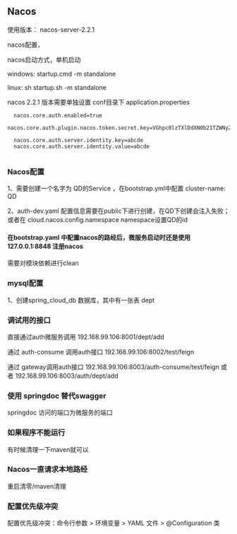 


## Nacos

使用版本： nacos-server-2.2.1


nacos配置，

nacos启动方式，单机启动 

windows:   startup.cmd -m standalone

linux:  sh startup.sh -m standalone

nacos 2.2.1 版本需要单独设置 conf目录下 application.properties 

  ```
    nacos.core.auth.enabled=true
    nacos.core.auth.plugin.nacos.token.secret.key=VGhpc0lzTXlDdXN0b21TZWNyZXRLZXkwMTIzNDU2Nzg=
    
    nacos.core.auth.server.identity.key=abcde
    nacos.core.auth.server.identity.value=abcde
    
  ```

### Nacos配置

1、需要创建一个名字为  QD的Service ，在bootstrap.yml中配置         cluster-name: QD 

2、auth-dev.yaml 配置信息需要在public下进行创建，在QD下创建会注入失败；或者在 cloud.nacos.config.namespace namespace设置QD的id


#### 在bootstrap.yaml 中配置nacos的路经后，微服务启动时还是使用 127.0.0.1:8848 注册nacos

需要对模块依赖进行clean

### mysql配置

1、创建spring_cloud_db 数据库，其中有一张表  dept



### 调试用的接口

直接通过auth微服务调用            192.168.99.106:8001/dept/add

通过 auth-consume 调用auth接口   192.168.99.106:8002/test/feign

通过 gateway调用auth接口        192.168.99.106:8003/auth-consume/test/feign
                         或者  192.168.99.106:8003/auth/dept/add



### 使用 springdoc 替代swagger

springdoc 访问的端口为微服务的端口


### 如果程序不能运行

有时候清理一下maven就可以


### Nacos一直请求本地路经

重启清零/maven清理

### 配置优先级冲突

‌配置优先级冲突‌：命令行参数 > 环境变量 > YAML 文件 > @Configuration 类